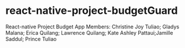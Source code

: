 # react-native-project-budgetGuard
React-native Project Budget App Members: Christine Joy Tuliao; Gladys Malana; Erica Quilang; Lawrence Quilang; Kate Ashley Pattaui;Jamille Saddul; Prince Tuliao
